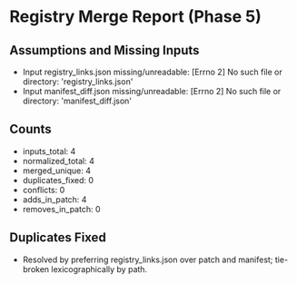 # Registry Merge Report (Phase 5)

## Assumptions and Missing Inputs
- Input registry_links.json missing/unreadable: [Errno 2] No such file or directory: 'registry_links.json'
- Input manifest_diff.json missing/unreadable: [Errno 2] No such file or directory: 'manifest_diff.json'

## Counts
- inputs_total: 4
- normalized_total: 4
- merged_unique: 4
- duplicates_fixed: 0
- conflicts: 0
- adds_in_patch: 4
- removes_in_patch: 0

## Duplicates Fixed
- Resolved by preferring registry_links.json over patch and manifest; tie-broken lexicographically by path.
